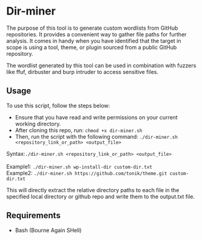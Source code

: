# Dir-miner

The purpose of this tool is to generate custom wordlists from GitHub repositories. It provides a convenient way to gather file paths for further analysis. It comes in handy when you have identified that the target in scope is using a tool, theme, or plugin sourced from a public GitHub repository. 

The wordlist generated by this tool can be used in combination with fuzzers like ffuf, dirbuster and burp intruder to access sensitive files.

## Usage
To use this script, follow the steps below:

- Ensure that you have read and write permissions on your current working directory.
- After cloning this repo, run:
	 ```chmod +x dir-miner.sh```
- Then, run the script with the following command:
	```./dir-miner.sh <repository_link_or_path> <output_file>```

Syntax:```./dir-miner.sh <repository_link_or_path> <output_file>```\
<br>
Example1: ```./dir-miner.sh wp-install-dir custom-dir.txt```\
Example2: ```./dir-miner.sh https://github.com/tonik/theme.git custom-dir.txt```

This will directly extract the relative directory paths to each file in the specified local directory or github repo and write them to the output.txt file.


## Requirements
- Bash (Bourne Again SHell)
